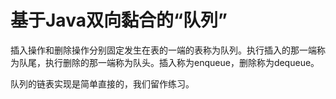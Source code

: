 # 基于Java双向黏合的“队列”

插入操作和删除操作分别固定发生在表的一端的表称为队列。执行插入的那一端称为队尾，执行删除的那一端称为队头。插入称为enqueue，删除称为dequeue。

队列的链表实现是简单直接的，我们留作练习。

